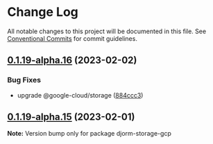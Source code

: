 # Change Log

All notable changes to this project will be documented in this file.
See [Conventional Commits](https://conventionalcommits.org) for commit guidelines.

## [0.1.19-alpha.16](https://github.com/just-paja/djorm/compare/v0.1.19-alpha.15...v0.1.19-alpha.16) (2023-02-02)


### Bug Fixes

* upgrade @google-cloud/storage ([884ccc3](https://github.com/just-paja/djorm/commit/884ccc3fe2393e5d01bbf17e8c133db52ad2721c))





## [0.1.19-alpha.15](https://github.com/just-paja/djorm/compare/v0.1.19-alpha.14...v0.1.19-alpha.15) (2023-02-01)

**Note:** Version bump only for package djorm-storage-gcp
